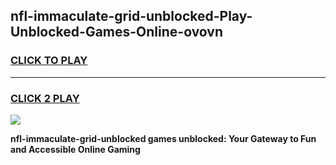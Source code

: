 
## nfl-immaculate-grid-unblocked-Play-Unblocked-Games-Online-ovovn
<h3>
<a href="https://premium76.site?title=nfl-immaculate-grid-unblocked&ref=25A">CLICK TO PLAY</a></h3>
<hr>

<h3>
<a href="https://premium76.site?title=nfl-immaculate-grid-unblocked&ref=25A">CLICK 2 PLAY</a>
  
</h3>

<a href="https://premium76.site?title=nfl-immaculate-grid-unblocked&ref=25A"><img src="https://clearcache.store/games.png"></a>


**nfl-immaculate-grid-unblocked games unblocked: Your Gateway to Fun and Accessible Online Gaming**
